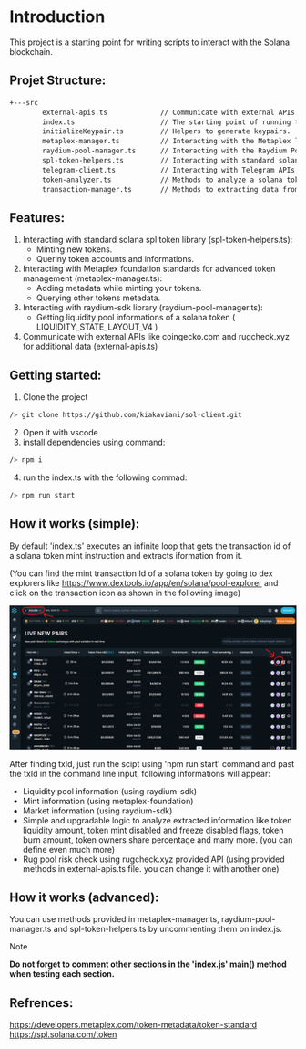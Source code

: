 # Introduction

This project is a starting point for writing scripts to interact with the Solana blockchain. 

## Projet Structure:
```bash
+---src
        external-apis.ts             // Communicate with external APIs like coingecko.com
        index.ts                     // The starting point of running the project
        initializeKeypair.ts         // Helpers to generate keypairs.
        metaplex-manager.ts          // Interacting with the Metaplex library.
        raydium-pool-manager.ts      // Interacting with the Raydium Pool.
        spl-token-helpers.ts         // Interacting with standard solana spl token library.
        telegram-client.ts           // Interacting with Telegram APIs.
        token-analyzer.ts            // Methods to analyze a solana token trust level.
        transaction-manager.ts       // Methods to extracting data from transactions.
```
## Features:
1. Interacting with standard solana spl token library (spl-token-helpers.ts):
   - Minting new tokens.
   - Queriny token accounts and informations.
2. Interacting with Metaplex foundation standards for advanced token management (metaplex-manager.ts):
   - Adding metadata while minting your tokens.
   - Querying other tokens metadata.
3. Interacting with raydium-sdk library (raydium-pool-manager.ts):
   - Getting liquidity pool informations of a solana token ( LIQUIDITY_STATE_LAYOUT_V4 )
4. Communicate with external APIs like coingecko.com and rugcheck.xyz for additional data (external-apis.ts)
## Getting started:
1. Clone the project
```bash
/> git clone https://github.com/kiakaviani/sol-client.git
```
2. Open it with vscode
3. install dependencies using command:
```bash
/> npm i
```
4. run the index.ts with the following commad:
```bash
/> npm run start
```
## How it works (simple):
By default 'index.ts' executes an infinite loop that gets the transaction id of a solana token mint instruction and extracts iformation from it.

(You can find the mint transaction Id of a solana token by going to dex explorers like https://www.dextools.io/app/en/solana/pool-explorer and click on the transaction icon as shown in the following image)

![Screenshot of dextool.io](https://github.com/kiakaviani/sol-client/blob/main/assets/dextools.png)

After finding txId, just run the scipt using 'npm run start' command and past the txId in the command line input, following informations will appear:
  - Liquidity pool information (using raydium-sdk)
  - Mint information (using metaplex-foundation)
  - Market information (using raydium-sdk)
  - Simple and upgradable logic to analyze extracted information like token liquidity amount, token mint disabled and freeze disabled flags, token burn amount, token owners share percentage and many more. (you can define even much more)
  - Rug pool risk check using rugcheck.xyz provided API (using provided methods in external-apis.ts file. you can change it with another one)

## How it works (advanced):
You can use methods provided in metaplex-manager.ts, raydium-pool-manager.ts and spl-token-helpers.ts by uncommenting them on index.js.
> [!NOTE]
> **Do not forget to comment other sections in the 'index.js' main() method when testing each section.**

## Refrences:
https://developers.metaplex.com/token-metadata/token-standard
https://spl.solana.com/token

